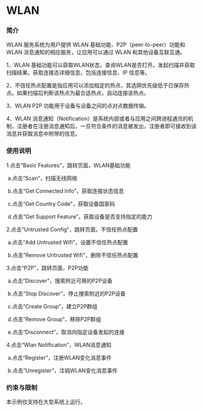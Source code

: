 # WLAN<a name="ZH-CN_TOPIC_0000001127136597"></a>

### 简介

WLAN 服务系统为用户提供 WLAN 基础功能、P2P（peer-to-peer）功能和 WLAN 消息通知的相应服务，让应用可以通过 WLAN 和其他设备互联互通。

1、WLAN 基础功能可以获取WLAN状态，查询WLAN是否打开。发起扫描并获取扫描结果。获取连接态详细信息，包括连接信息、IP 信息等。

2、不信任热点配置是指应用可以添加指定的热点，其选网优先级低于已保存热点。如果扫描后判断该热点为最合适热点，自动连接该热点。

3、WLAN P2P 功能用于设备与设备之间的点对点数据传输。

4、WLAN 消息通知（Notification）是系统内部或者与应用之间跨进程通讯的机制，注册者在注册消息通知后，一旦符合条件的消息被发出，注册者即可接收到该消息并获取消息中附带的信息。

### 使用说明

 1.点击“Basic Features”，跳转页面，WLAN基础功能

​     a.点击“Scan”，扫描无线网络

​     b.点击“Get Connected Info”，获取连接状态信息

​     c.点击“Get Country Code”，获取设备国家码

​     d.点击“Get Support Feature”，获取设备是否支持指定的能力

 2.点击“Untrusted Config”，跳转页面，不信任热点配置

​      a.点击“Add Untrusted Wifi”，设置不信任热点配置

​      b.点击“Remove Untrusted Wifi”，删除不信任热点配置

 3.点击“P2P”，跳转页面，P2P功能

​       a.点击“Discover”，搜索附近可用的P2P设备

​       b.点击“Stop Discover”，停止搜索附近的P2P设备

​       c.点击“Create Group”，建立P2P群组

​       d.点击“Remove Group”，移除P2P群组

​       e.点击“Disconnect”，取消向指定设备发起的连接

 4.点击“Wlan Notification”，WLAN消息通知

​       a.点击“Register”，注册WLAN变化消息事件

​       b.点击“Unregister”，注销WLAN变化消息事件

### 约束与限制

本示例仅支持在大型系统上运行。
